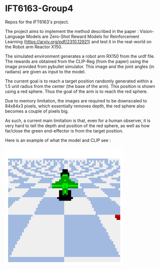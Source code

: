 # IFT6163-Group4
Repos for the IFT6163's project. 

The project aims to implement the method described in the paper : Vision-Language Models are Zero-Shot Reward Models for Reinforcement Learning (https://arxiv.org/pdf/2310.12921) and test it in the real-world on the Robot arm Reactor X150.

The simulated environment generates a robot arm RX150 from the urdf file. The rewards are obtained from the CLIP-Reg (from the paper) using the image provided from pybullet simulator. This image and the joint angles (in radians) are given as input to the model.

The current goal is to reach a target position randomly generated within a 1.5 unit radius from the center (the base of the arm). This position is shown using a red sphere. Thus the goal of the arm is to reach the red sphere.

Due to memory limitation, the images are required to be downscaled to 84x84x3 pixels, which essentially removes depth, the red sphere also becomes a couple of pixels big.

As such, a current main limitation is that, even for a human observer, it is very hard to tell the depth and position of the red sphere, as well as how far/close the green end-effector is from the target position.

Here is an example of what the model and CLIP see : 

![image](example_image.png)
